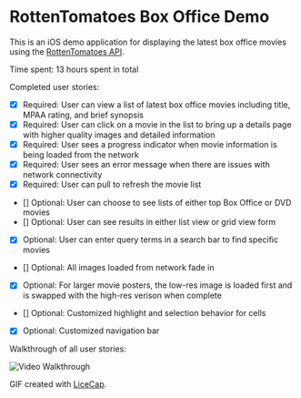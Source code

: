 # RottenTomatoes Box Office Demo

This is an iOS demo application for displaying the latest box office movies using the [RottenTomatoes API](http://www.rottentomatoes.com/).

Time spent: 13 hours spent in total

Completed user stories:

 * [x] Required: User can view a list of latest box office movies including title, MPAA rating, and brief synopsis
 * [x] Required: User can click on a movie in the list to bring up a details page with higher quality images and detailed information
 * [x] Required: User sees a progress indicator when movie information is being loaded from the network
 * [x] Required: User sees an error message when there are issues with network connectivity
 * [x] Required: User can pull to refresh the movie list
 * [] Optional: User can choose to see lists of either top Box Office or DVD movies
 * [] Optional: User can see results in either list view or grid view form
 * [x] Optional: User can enter query terms in a search bar to find specific movies
 * [] Optional: All images loaded from network fade in
 * [x] Optional: For larger movie posters, the low-res image is loaded first and is swapped with the high-res verison when complete
 * [] Optional: Customized highlight and selection behavior for cells
 * [x] Optional: Customized navigation bar

Walkthrough of all user stories:

![Video Walkthrough](anim_rotten_tomatoes.gif)

GIF created with [LiceCap](http://www.cockos.com/licecap/).
